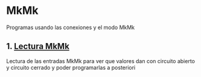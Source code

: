 # MkMk
Programas usando las conexiones y el modo MkMk

## 1. [Lectura MkMk](https://github.com/EchidnaShield/Recursos/blob/master/Didactica/Actividades_IDE_Arduino/MkMk/lecturaMkMk/lecturaMkMk.ino)
Lectura de las entradas MkMk para ver que valores dan con circuito abierto y circuito cerrado y poder programarlas a posteriori

